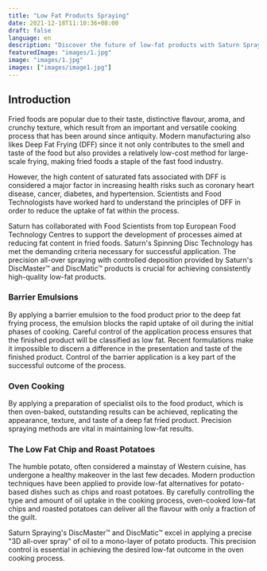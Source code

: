 ```yaml
---
title: "Low Fat Products Spraying"
date: 2021-12-18T11:10:36+08:00
draft: false
language: en
description: "Discover the future of low-fat products with Saturn Spraying Ltd. Elevate your low-fat chips, oven-ready meals, and processed foods with our innovative spraying solutions"
featuredImage: "images/1.jpg"
image: "images/1.jpg"
images: ["images/image1.jpg"]
---
```


## Introduction

Fried foods are popular due to their taste, distinctive flavour, aroma, and crunchy texture, which result from an important and versatile cooking process that has been around since antiquity. Modern manufacturing also likes Deep Fat Frying (DFF) since it not only contributes to the smell and taste of the food but also provides a relatively low-cost method for large-scale frying, making fried foods a staple of the fast food industry.

However, the high content of saturated fats associated with DFF is considered a major factor in increasing health risks such as coronary heart disease, cancer, diabetes, and hypertension. Scientists and Food Technologists have worked hard to understand the principles of DFF in order to reduce the uptake of fat within the process.

Saturn has collaborated with Food Scientists from top European Food Technology Centres to support the development of processes aimed at reducing fat content in fried foods. Saturn's Spinning Disc Technology has met the demanding criteria necessary for successful application. The precision all-over spraying with controlled deposition provided by Saturn's DiscMaster™ and DiscMatic™ products is crucial for achieving consistently high-quality low-fat products.

### Barrier Emulsions

By applying a barrier emulsion to the food product prior to the deep fat frying process, the emulsion blocks the rapid uptake of oil during the initial phases of cooking. Careful control of the application process ensures that the finished product will be classified as low fat. Recent formulations make it impossible to discern a difference in the presentation and taste of the finished product. Control of the barrier application is a key part of the successful outcome of the process.

### Oven Cooking

By applying a preparation of specialist oils to the food product, which is then oven-baked, outstanding results can be achieved, replicating the appearance, texture, and taste of a deep fat fried product. Precision spraying methods are vital in maintaining low-fat results.

### The Low Fat Chip and Roast Potatoes

The humble potato, often considered a mainstay of Western cuisine, has undergone a healthy makeover in the last few decades. Modern production techniques have been applied to provide low-fat alternatives for potato-based dishes such as chips and roast potatoes. By carefully controlling the type and amount of oil uptake in the cooking process, oven-cooked low-fat chips and roasted potatoes can deliver all the flavour with only a fraction of the guilt.

Saturn Spraying's DiscMaster™ and DiscMatic™ excel in applying a precise "3D all-over spray" of oil to a mono-layer of potato products. This precision control is essential in achieving the desired low-fat outcome in the oven cooking process.
